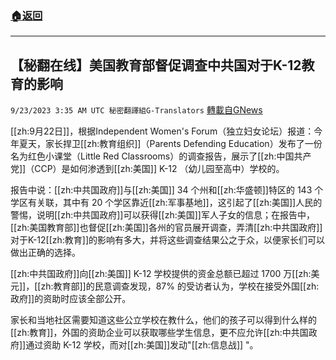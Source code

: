 ###  [:house:返回](README.md)
---


## 【秘翻在线】美国教育部督促调查中共国对于K-12教育的影响
`9/23/2023 3:35 AM UTC 秘密翻譯組G-Translators` [轉載自GNews](https://gnews.org/articles/1729099)

[[zh:9月22日]]，根据Independent Women's Forum（独立妇女论坛）报道：今年夏天，家长捍卫[[zh:教育组织]]（Parents Defending Education）发布了一份名为红色小课堂（Little Red Classrooms）的调查报告，展示了[[zh:中国共产党]]（CCP）是如何渗透到[[zh:美国]] K-12 （幼儿园至高中）学校的。

报告中说：[[zh:中共国政府]]与[[zh:美国]] 34 个州和[[zh:华盛顿]]特区的 143 个学区有关联，其中有 20 个学区靠近[[zh:军事基地]]，这引起了[[zh:美国]]人民的警惕，说明[[zh:中共国政府]]可以获得[[zh:美国]]军人子女的信息；在报告中，[[zh:美国教育部]]也督促[[zh:美国]]各州的官员展开调查，弄清[[zh:中共国政府]]对于K-12[[zh:教育]]的影响有多大，并将这些调查结果公之于众，以便家长们可以做出正确的选择。

[[zh:中共国政府]]向[[zh:美国]] K-12 学校提供的资金总额已超过 1700 万[[zh:美元]]，[[zh:教育部]]的民意调查发现，87% 的受访者认为，学校在接受外国[[zh:政府]]的资助时应该全部公开。

家长和当地社区需要知道这些公立学校在教什么，他们的孩子可以得到什么样的[[zh:教育]]，外国的资助企业可以获取哪些学生信息，更不应允许[[zh:中共国政府]]通过资助 K-12 学校，而对[[zh:美国]]发动"[[zh:信息战]] "。

